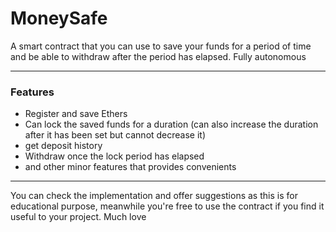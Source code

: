 # MoneySafe
A smart contract that you can use to save your funds for a period of time and be able to withdraw after the period has elapsed. Fully autonomous

---
### Features
- Register and save Ethers
- Can lock the saved funds for a duration (can also increase the duration after it has been set but cannot decrease it)
- get deposit history
- Withdraw once the lock period has elapsed
- and other minor features that provides convenients

---
You can check the implementation and offer suggestions as this is for educational purpose, meanwhile you're free to use the contract if you find it useful to your project. Much love
